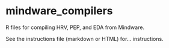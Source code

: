 # mindware_compilers
R files for compiling HRV, PEP, and EDA from Mindware.

See the instructions file (markdown or HTML) for... instructions.
  

  